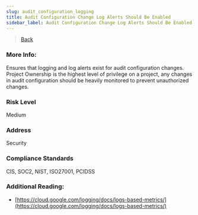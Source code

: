 ```yaml
---
slug: audit_configuration_logging
title: Audit Configuration Change Log Alerts Should Be Enabled
sidebar_label: Audit Configuration Change Log Alerts Should Be Enabled
---
```

> [Back](../../gcploggingmonitoring)

### More Info:
Ensures that logging and log alerts exist for audit configuration changes. Project Ownership is the highest level of privilege on a project, any changes in audit configuration should be heavily monitored to prevent unauthorized changes.

### Risk Level
Medium

### Address
Security

### Compliance Standards
CIS, SOC2, NIST, ISO27001, PCIDSS

### Additional Reading:
- [https://cloud.google.com/logging/docs/logs-based-metrics/](https://cloud.google.com/logging/docs/logs-based-metrics/) 
